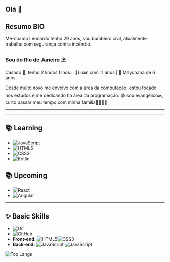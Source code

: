 ## Olá 👋

## Resumo BIO

Me-chamo Leonardo tenho 29 anos, sou bombeiro civil, atualmente trabalho com segurança contra incêndio.
### Sou do Rio de Janeiro ⛱

Casado 💏, tenho 2 lindos filhos... 
🤴Luan com 11 anos | 👸 Mayohana de 6 anos.

Desde muito novo me envolvo com a area da computação, estou focado nos estudos e me dedicando há área da programação. 😁
sou evangélico⛪, curto passar meu tempo com minha família👨‍👩‍👧‍👦

---------------------------

---------------------------

## 📚 Learning
- ![JavaScript](https://img.shields.io/badge/JavaScript-9091?style=for-the-badge&logo=javascript)
- ![HTML5](https://img.shields.io/badge/HTML5-9091?style=for-the-badge&logo=html5)
- ![CSS3](https://img.shields.io/badge/CSS3-9091?style=for-the-badge&logo=css3&logoColor=264CE4)
- ![Kotlin](https://img.shields.io/badge/Kotlin-9091?style=for-the-badge&logo=kotlin)

## 📚 Upcoming
- ![React](https://img.shields.io/badge/React-9091?style=for-the-badge&logo=react)
- ![Angular](https://img.shields.io/badge/Angular-9091?style=for-the-badge&logo=angular&logoColor=C3002F)
----------
## ✨  Basic Skills
- ![Git](https://img.shields.io/badge/Git-000?style=for-the-badge&logo=git&logoColor=C3002F)
- ![GitHub](https://img.shields.io/badge/GitHub-000?style=for-the-badge&logo=github&logoColor=C3002F)
- **Front-end:** ![HTML5](https://img.shields.io/badge/HTML5-000?style=for-the-badge&logo=html5)![CSS3](https://img.shields.io/badge/CSS3-000?style=for-the-badge&logo=css3&logoColor=264CE4)
- **Back-end:** ![JavaScript](https://img.shields.io/badge/Node.js-000?style=for-the-badge&logo=node.js)
    ![JavaScript](https://img.shields.io/badge/JavaScript-000?style=for-the-badge&logo=javascript)


![Top Langs](https://github-readme-stats-git-masterrstaa-rickstaa.vercel.app/api/top-langs/?username=DzyRazor&bg_color=000&border_color=30A3DC&title_color=E94D5F&text_color=FFF)

